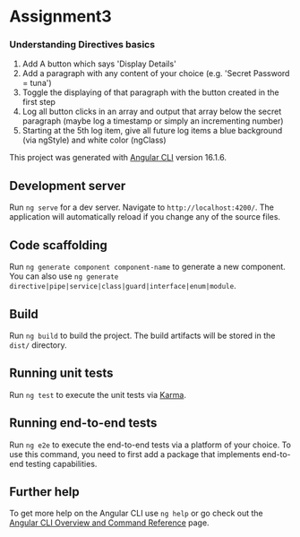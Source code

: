 # Assignment3

### Understanding Directives basics

<ol>
    <li>Add A button which says 'Display Details'</li>
    <li>Add a paragraph with any content of your choice (e.g. 'Secret Password = tuna')</li>
    <li>Toggle the displaying of that paragraph with the button created in the first step</li>
    <li>Log all button clicks in an array and output that array below the secret paragraph (maybe log a timestamp or
      simply an incrementing number)</li>
    <li>Starting at the 5th log item, give all future log items a blue background (via ngStyle) and white color
      (ngClass)
    </li>
  </ol>

This project was generated with [Angular CLI](https://github.com/angular/angular-cli) version 16.1.6.

## Development server

Run `ng serve` for a dev server. Navigate to `http://localhost:4200/`. The application will automatically reload if you change any of the source files.

## Code scaffolding

Run `ng generate component component-name` to generate a new component. You can also use `ng generate directive|pipe|service|class|guard|interface|enum|module`.

## Build

Run `ng build` to build the project. The build artifacts will be stored in the `dist/` directory.

## Running unit tests

Run `ng test` to execute the unit tests via [Karma](https://karma-runner.github.io).

## Running end-to-end tests

Run `ng e2e` to execute the end-to-end tests via a platform of your choice. To use this command, you need to first add a package that implements end-to-end testing capabilities.

## Further help

To get more help on the Angular CLI use `ng help` or go check out the [Angular CLI Overview and Command Reference](https://angular.io/cli) page.
